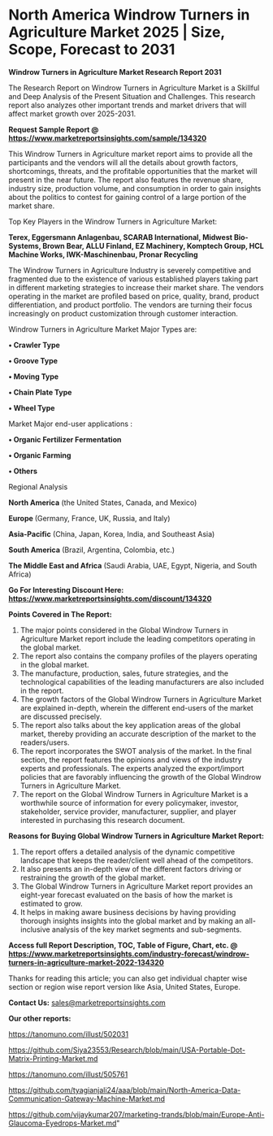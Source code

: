  # North America Windrow Turners in Agriculture Market 2025 | Size, Scope, Forecast to 2031

<strong>Windrow Turners in Agriculture Market Research Report 2031</strong>

The Research Report on Windrow Turners in Agriculture Market is a Skillful and Deep Analysis of the Present Situation and Challenges. This research report also analyzes other important trends and market drivers that will affect market growth over 2025-2031.

<strong>Request Sample Report @ <a href=https://www.marketreportsinsights.com/sample/134320>https://www.marketreportsinsights.com/sample/134320</a></strong>

This Windrow Turners in Agriculture market report aims to provide all the participants and the vendors will all the details about growth factors, shortcomings, threats, and the profitable opportunities that the market will present in the near future. The report also features the revenue share, industry size, production volume, and consumption in order to gain insights about the politics to contest for gaining control of a large portion of the market share.

Top Key Players in the Windrow Turners in Agriculture Market:

<strong>Terex, Eggersmann Anlagenbau, SCARAB International, Midwest Bio-Systems, Brown Bear, ALLU Finland, EZ Machinery, Komptech Group, HCL Machine Works, IWK-Maschinenbau, Pronar Recycling</strong>

The Windrow Turners in Agriculture Industry is severely competitive and fragmented due to the existence of various established players taking part in different marketing strategies to increase their market share. The vendors operating in the market are profiled based on price, quality, brand, product differentiation, and product portfolio. The vendors are turning their focus increasingly on product customization through customer interaction.

Windrow Turners in Agriculture Market Major Types are:

<strong>• Crawler Type

• Groove Type

• Moving Type

• Chain Plate Type

• Wheel Type</strong>

Market Major end-user applications :

<strong>• Organic Fertilizer Fermentation

• Organic Farming

• Others</strong>

Regional Analysis

</u><strong><b>North America</b></strong> (the United States, Canada, and Mexico)

<strong><b>Europe </b></strong>(Germany, France, UK, Russia, and Italy)

<strong><b>Asia-Pacific</b></strong> (China, Japan, Korea, India, and Southeast Asia)

<strong><b>South America</b></strong> (Brazil, Argentina, Colombia, etc.)

<strong><b>The Middle East and Africa</b></strong> (Saudi Arabia, UAE, Egypt, Nigeria, and South Africa)

<strong>Go For Interesting Discount Here: <a href=https://www.marketreportsinsights.com/discount/134320>https://www.marketreportsinsights.com/discount/134320</a></strong>

<strong>Points Covered in The Report:</strong>
<ol>
  <li>The major points considered in the Global Windrow Turners in Agriculture Market report include the leading competitors operating in the global market.</li>
  <li>The report also contains the company profiles of the players operating in the global market.</li>
  <li>The manufacture, production, sales, future strategies, and the technological capabilities of the leading manufacturers are also included in the report.</li>
  <li>The growth factors of the Global Windrow Turners in Agriculture Market are explained in-depth, wherein the different end-users of the market are discussed precisely.</li>
  <li>The report also talks about the key application areas of the global market, thereby providing an accurate description of the market to the readers/users.</li>
  <li>The report incorporates the SWOT analysis of the market. In the final section, the report features the opinions and views of the industry experts and professionals. The experts analyzed the export/import policies that are favorably influencing the growth of the Global Windrow Turners in Agriculture Market.</li>
  <li>The report on the Global Windrow Turners in Agriculture Market is a worthwhile source of information for every policymaker, investor, stakeholder, service provider, manufacturer, supplier, and player interested in purchasing this research document.</li>
</ol>
<strong>Reasons for Buying Global Windrow Turners in Agriculture Market Report:</strong>

<ol>
  <li>The report offers a detailed analysis of the dynamic competitive landscape that keeps the reader/client well ahead of the competitors.</li>
  <li>It also presents an in-depth view of the different factors driving or restraining the growth of the global market.</li>
  <li>The Global Windrow Turners in Agriculture Market report provides an eight-year forecast evaluated on the basis of how the market is estimated to grow.</li>
  <li>It helps in making aware business decisions by having providing thorough insights insights into the global market and by making an all-inclusive analysis of the key market segments and sub-segments.</li>
</ol>
<strong>Access full Report Description, TOC, Table of Figure, Chart, etc. @ <a href=https://www.marketreportsinsights.com/industry-forecast/windrow-turners-in-agriculture-market-2022-134320>https://www.marketreportsinsights.com/industry-forecast/windrow-turners-in-agriculture-market-2022-134320</a></strong>


Thanks for reading this article; you can also get individual chapter wise section or region wise report version like Asia, United States, Europe.

<strong>Contact Us:</strong>
sales@marketreportsinsights.com

<strong>Our other reports:</strong>

<a href=https://tanomuno.com/illust/502031>https://tanomuno.com/illust/502031</a>

<a href=https://github.com/Siya23553/Research/blob/main/USA-Portable-Dot-Matrix-Printing-Market.md>https://github.com/Siya23553/Research/blob/main/USA-Portable-Dot-Matrix-Printing-Market.md</a>

<a href=https://tanomuno.com/illust/505761>https://tanomuno.com/illust/505761</a>

<a href=https://github.com/tyagianjali24/aaa/blob/main/North-America-Data-Communication-Gateway-Machine-Market.md>https://github.com/tyagianjali24/aaa/blob/main/North-America-Data-Communication-Gateway-Machine-Market.md</a>

<a href=https://github.com/vijaykumar207/marketing-trands/blob/main/Europe-Anti-Glaucoma-Eyedrops-Market.md>https://github.com/vijaykumar207/marketing-trands/blob/main/Europe-Anti-Glaucoma-Eyedrops-Market.md</a>"
